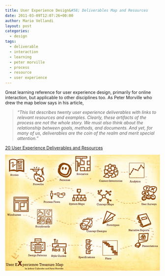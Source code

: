 ```yaml
---
title: User Experience Design&#58; Deliverables Map and Resources
date: 2011-03-09T12:07:26+00:00
author: Mario Vellandi
layout: post
categories:
  - design
tags:
  - deliverable
  - interaction
  - learning
  - peter morville
  - process
  - resource
  - user experience
---
```

Great learning reference for user experience design, primarily for online interaction, but applicable to other disciplines too. As Peter Morville who drew the map below says in his article,

> *&#8220;This list describes twenty user experience deliverables with links to relevant resources and examples. Clearly, these artifacts of the process are not the whole story. We must also think about the relationship between goals, methods, and documents. And yet, for many of us, deliverables are the coin of the realm and merit special attention.&#8221;*

[20 User Experience Deliverables and Resources](http://semanticstudios.com/publications/semantics/000228.php)

[<img src="../wp-content/uploads/2011/03/user-experience-design-process-deliverables.jpg" />](http://semanticstudios.com/publications/semantics/000228.php)
